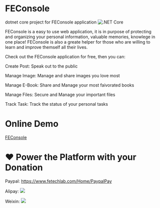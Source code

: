 # FEConsole
dotnet core project for FEConsole application
![.NET Core](https://github.com/alpha-executive/netcorestart/workflows/.NET%20Core/badge.svg)

FEConsole is a easy to use web application, it is in purpose of protecting and organizing your personal information, valuable memories, knowlege in one place! FEConsole is also a greate helper for those who are willing to learn and improve themself all their lives.

Check out the FEConsole application for free, then you can:

Create Post: Speak out to the public

Manage Image: Manage and share images you love most

Manage E-Book: Share and Manage your most faivorated books

Manage Files: Secure and Manage your important files

Track Task: Track the status of your personal tasks

# Online Demo
[FEConsole](https://feconsole.fetechlab.com)


# ❤ Power the Platform with your Donation
Paypal:
https://www.fetechlab.com/Home/PaypalPay

Alipay:
![](https://feconsole.fetechlab.com/img/alipay.png)

Weixin:
![](https://feconsole.fetechlab.com/img/wechatpay.png)

